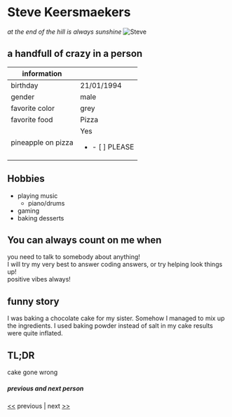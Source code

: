 # Steve Keersmaekers
*at the end of the hill is always sunshine*
![Steve](https://scontent-bru2-1.xx.fbcdn.net/v/t1.0-9/s960x960/68641201_2492194804151145_6095887829567537152_o.jpg?_nc_cat=103&_nc_ohc=em2oJtESXPAAQmPilSKF_hN2MKHLLnL3RdIZY0J4-BF_aN2-sURGKZyng&_nc_ht=scontent-bru2-1.xx&oh=49a243486e9e9acbd520bde9b7df838d&oe=5E8C772B)

## a handfull of crazy in a person


information | |
---------| ---------- |
birthday | 21/01/1994
gender   | male
favorite color | grey
favorite food | Pizza
pineapple on pizza | Yes <ul><li> - [ ] PLEASE  </li> </li>


## Hobbies
* playing music
  * piano/drums
* gaming
* baking desserts

## You can always count on me when
you need to talk to somebody about anything!
<br/>
I will try my very best to answer coding answers, or try helping look things up!
<br/> positive vibes always!

## funny story
I was baking a chocolate cake for my sister. Somehow I managed to mix up the ingredients. I used baking powder instead of salt in my cake
results were quite inflated.
## TL;DR
cake gone wrong

##### previous and next person

 [<<](https://github.com/Stefan-Nilsson/challenge-markdown
) previous | next [>>](https://tallyvanv.github.io/challenge-markdown/)
